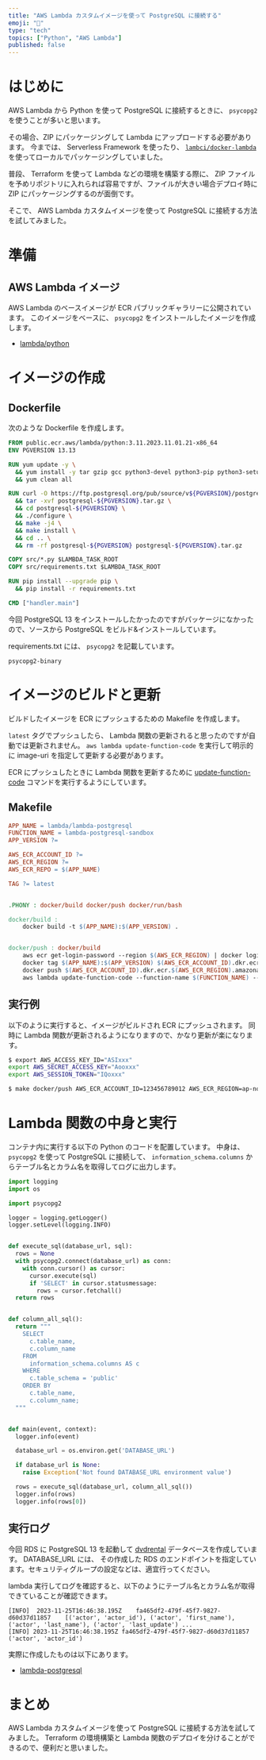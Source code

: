 ```yaml
---
title: "AWS Lambda カスタムイメージを使って PostgreSQL に接続する"
emoji: "🎐"
type: "tech"
topics: ["Python", "AWS Lambda"]
published: false
---
```


# はじめに

AWS Lambda から Python を使って PostgreSQL に接続するときに、 `psycopg2` を使うことが多いと思います。

その場合、ZIP にパッケージングして Lambda にアップロードする必要があります。
今までは、 Serverless Framework を使ったり、 [`lambci/docker-lambda`](https://github.com/lambci/docker-lambda) を使ってローカルでパッケージングしていました。

普段、 Terraform を使って Lambda などの環境を構築する際に、 ZIP ファイルを予めリポジトリに入れられば容易ですが、ファイルが大きい場合デプロイ時に ZIP にパッケージングするのが面倒です。

そこで、 AWS Lambda カスタムイメージを使って PostgreSQL に接続する方法を試してみました。


# 準備

## AWS Lambda イメージ

AWS Lambda のベースイメージが ECR パブリックギャラリーに公開されています。
このイメージをベースに、 `psycopg2` をインストールしたイメージを作成します。

- [lambda/python](https://gallery.ecr.aws/lambda/python)


# イメージの作成

## Dockerfile

次のような Dockerfile を作成します。


```Dockerfile
FROM public.ecr.aws/lambda/python:3.11.2023.11.01.21-x86_64
ENV PGVERSION 13.13

RUN yum update -y \
  && yum install -y tar gzip gcc python3-devel python3-pip python3-setuptools libxml2-devel libxslt-devel readline-devel uuid-devel openssl \
  && yum clean all

RUN curl -O https://ftp.postgresql.org/pub/source/v${PGVERSION}/postgresql-${PGVERSION}.tar.gz \
  && tar -xvf postgresql-${PGVERSION}.tar.gz \
  && cd postgresql-${PGVERSION} \
  && ./configure \
  && make -j4 \
  && make install \
  && cd .. \
  && rm -rf postgresql-${PGVERSION} postgresql-${PGVERSION}.tar.gz

COPY src/*.py $LAMBDA_TASK_ROOT
COPY src/requirements.txt $LAMBDA_TASK_ROOT

RUN pip install --upgrade pip \
  && pip install -r requirements.txt

CMD ["handler.main"]
```

今回 PostgreSQL 13 をインストールしたかったのですがパッケージになかったので、ソースから PostgreSQL をビルド&インストールしています。

requirements.txt には、 `psycopg2` を記載しています。

```
psycopg2-binary
```


# イメージのビルドと更新

ビルドしたイメージを ECR にプッシュするための Makefile を作成します。

`latest` タグでプッシュしたら、 Lambda 関数の更新されると思ったのですが自動では更新されません。
`aws lambda update-function-code` を実行して明示的に image-uri を指定して更新する必要があります。

ECR にプッシュしたときに Lambda 関数を更新するために [update-function-code](https://docs.aws.amazon.com/cli/latest/reference/lambda/update-function-code.html) コマンドを実行するようにしています。

## Makefile

```Makefile
APP_NAME = lambda/lambda-postgresql
FUNCTION_NAME = lambda-postgresql-sandbox
APP_VERSION ?=

AWS_ECR_ACCOUNT_ID ?=
AWS_ECR_REGION ?=
AWS_ECR_REPO = $(APP_NAME)

TAG ?= latest


.PHONY : docker/build docker/push docker/run/bash

docker/build :
	docker build -t $(APP_NAME):$(APP_VERSION) .


docker/push : docker/build
	aws ecr get-login-password --region $(AWS_ECR_REGION) | docker login --username AWS --password-stdin $(AWS_ECR_ACCOUNT_ID).dkr.ecr.$(AWS_ECR_REGION).amazonaws.com
	docker tag $(APP_NAME):$(APP_VERSION) $(AWS_ECR_ACCOUNT_ID).dkr.ecr.$(AWS_ECR_REGION).amazonaws.com/$(AWS_ECR_REPO):$(TAG)
	docker push $(AWS_ECR_ACCOUNT_ID).dkr.ecr.$(AWS_ECR_REGION).amazonaws.com/$(AWS_ECR_REPO):$(TAG)
	aws lambda update-function-code --function-name $(FUNCTION_NAME) --image-uri $(AWS_ECR_ACCOUNT_ID).dkr.ecr.$(AWS_ECR_REGION).amazonaws.com/$(AWS_ECR_REPO):$(TAG) --publish || true
```

## 実行例

以下のように実行すると、イメージがビルドされ ECR にプッシュされます。
同時に Lambda 関数が更新されるようになりますので、かなり更新が楽になります。


```bash
$ export AWS_ACCESS_KEY_ID="ASIxxx"
export AWS_SECRET_ACCESS_KEY="Aooxxx"
export AWS_SESSION_TOKEN="IQoxxx"

$ make docker/push AWS_ECR_ACCOUNT_ID=123456789012 AWS_ECR_REGION=ap-northeast-1 APP_VERSION=latest
```

# Lambda 関数の中身と実行

コンテナ内に実行する以下の Python のコードを配置しています。
中身は、 `psycopg2` を使って PostgreSQL に接続して、 `information_schema.columns` からテーブル名とカラム名を取得してログに出力します。

```python
import logging
import os

import psycopg2

logger = logging.getLogger()
logger.setLevel(logging.INFO)


def execute_sql(database_url, sql):
  rows = None
  with psycopg2.connect(database_url) as conn:
    with conn.cursor() as cursor:
      cursor.execute(sql)
      if 'SELECT' in cursor.statusmessage:
        rows = cursor.fetchall()
  return rows


def column_all_sql():
  return """
    SELECT
      c.table_name,
      c.column_name
    FROM
      information_schema.columns AS c
    WHERE
      c.table_schema = 'public'
    ORDER BY
      c.table_name,
      c.column_name;
  """


def main(event, context):
  logger.info(event)

  database_url = os.environ.get('DATABASE_URL')

  if database_url is None:
    raise Exception('Not found DATABASE_URL environment value')

  rows = execute_sql(database_url, column_all_sql())
  logger.info(rows)
  logger.info(rows[0])
```

## 実行ログ

今回 RDS に PostgreSQL 13 を起動して [dvdrental](https://www.postgresqltutorial.com/postgresql-getting-started/postgresql-sample-database/) データベースを作成しています。
DATABASE_URL には、 その作成した RDS のエンドポイントを指定しています。セキュリティグループの設定などは、適宜行ってください。

lambda 実行してログを確認すると、以下のようにテーブル名とカラム名が取得できていることが確認できます。

```
[INFO]	2023-11-25T16:46:38.195Z	fa465df2-479f-45f7-9827-d60d37d11857	[('actor', 'actor_id'), ('actor', 'first_name'), ('actor', 'last_name'), ('actor', 'last_update') ...
[INFO] 2023-11-25T16:46:38.195Z fa465df2-479f-45f7-9827-d60d37d11857 ('actor', 'actor_id')
```

実際に作成したものは以下にあります。

- [lambda-postgresql](https://github.com/mani3/lambda-postgresql)


# まとめ

AWS Lambda カスタムイメージを使って PostgreSQL に接続する方法を試してみました。
Terraform の環境構築と Lambda 関数のデプロイを分けることができるので、便利だと思いました。
